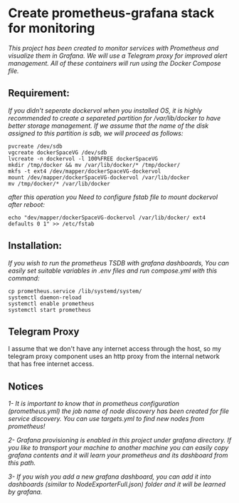 # Create prometheus-grafana stack for monitoring
*This project has been created to monitor services with Prometheus and visualize them in Grafana. We will use a Telegram proxy for improved alert management. All of these containers will run using the Docker Compose file.*

## Requirement:
*If you didn't seperate dockervol when you installed OS, it is highly recommended to create a separeted partition for /var/lib/docker to have better storage management.*
*If we assume that the name of the disk assigned to this partition is sdb, we will proceed as follows:*
```
pvcreate /dev/sdb
vgcreate dockerSpaceVG /dev/sdb
lvcreate -n dockervol -l 100%FREE dockerSpaceVG
mkdir /tmp/docker && mv /var/lib/docker/* /tmp/docker/
mkfs -t ext4 /dev/mapper/dockerSpaceVG-dockervol
mount /dev/mapper/dockerSpaceVG-dockervol /var/lib/docker
mv /tmp/docker/* /var/lib/docker
```
*after this operation you Need to configure fstab file to mount dockervol after reboot:*
```
echo "dev/mapper/dockerSpaceVG-dockervol /var/lib/docker/ ext4 defaults 0 1" >> /etc/fstab
```
## Installation:
*If you wish to run the prometheus TSDB with grafana dashboards, You can easily set suitable variables in .env files and run compose.yml with this command:*
```
cp prometheus.service /lib/systemd/system/
systemctl daemon-reload
systemctl enable prometheus
systemctl start prometheus
```
## Telegram Proxy
I assume that we don't have any internet access through the host, so my telegram proxy component uses an http proxy from the internal network that has free internet access.

## Notices

*1- It is important to know that in prometheus configuration (prometheus.yml) the job name of node discovery has been created for file service discovery. You can use targets.yml to find new nodes from prometheus!*

*2- Grafana provisioning is enabled in this project under grafana directory. If you like to transport your machine to another machine you can easily copy grafana contents and it will learn your prometheus and its dashboard from this path.*

*3- If you wish you add a new grafana dashboard, you can add it into dashboards (similar to NodeExporterFull.json) folder and it will be learned by grafana.*

